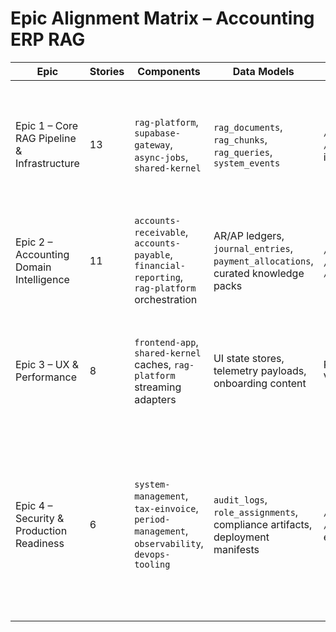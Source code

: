 # Epic Alignment Matrix – Accounting ERP RAG

| Epic | Stories | Components | Data Models | APIs | Integration Points | Status |
| --- | --- | --- | --- | --- | --- | --- |
| Epic 1 – Core RAG Pipeline & Infrastructure | 13 | `rag-platform`, `supabase-gateway`, `async-jobs`, `shared-kernel` | `rag_documents`, `rag_chunks`, `rag_queries`, `system_events` | `/api/v1/rag/query`, `/api/v1/rag/query/{id}/events`, ingestion webhooks | Supabase PostgreSQL/pgvector, MCP LLM providers, n8n ingestion flows, Redis cache | Ready – architecture covers ingestion, masking, vector indexing, and streaming responses |
| Epic 2 – Accounting Domain Intelligence | 11 | `accounts-receivable`, `accounts-payable`, `financial-reporting`, `rag-platform` orchestration | AR/AP ledgers, `journal_entries`, `payment_allocations`, curated knowledge packs | `/api/v1/ar/invoices`, `/api/v1/ap/bills`, `/api/v1/reports/{type}` | Supabase functions, domain expert review tooling, n8n alert workflows | Ready – orchestration logic, validation suite, and compliance checkpoints defined |
| Epic 3 – UX & Performance | 8 | `frontend-app`, `shared-kernel` caches, `rag-platform` streaming adapters | UI state stores, telemetry payloads, onboarding content | REST + SSE channels, Web Vitals telemetry endpoints | CloudFront CDN, Sentry telemetry, feature flag service (future) | Ready – SPA structure, TanStack Query policy, streaming UX, and performance guardrails documented |
| Epic 4 – Security & Production Readiness | 6 | `system-management`, `tax-einvoice`, `period-management`, `observability`, `devops-tooling` | `audit_logs`, `role_assignments`, compliance artifacts, deployment manifests | `/api/v1/auth/session`, `/api/v1/audit/logs`, admin endpoints | Supabase Auth, AWS Secrets Manager, Prometheus/Grafana stack, n8n security automations | Mostly Ready – security posture, monitoring, and deployment workflows defined; penetration test execution scheduled ahead of release |
